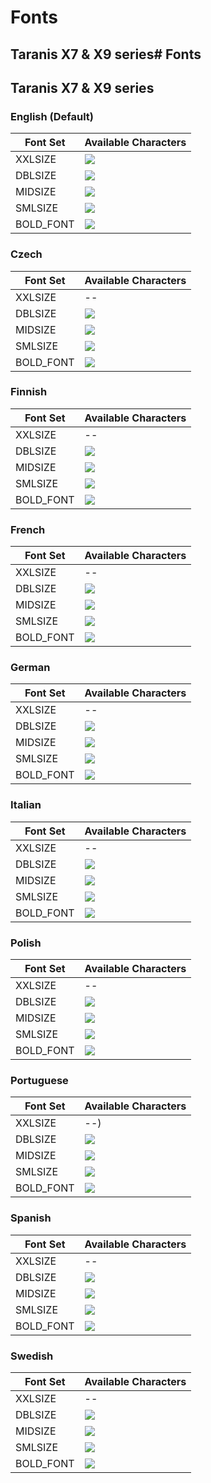 # Fonts

## Taranis X7 & X9 series# Fonts

## Taranis X7 & X9 series

### English (Default)

|Font Set|Available Characters|
|---|---|
|XXLSIZE |![](https://raw.githubusercontent.com/opentx/opentx/2.2/radio/src/fonts/std/font_22x38_num.png)|
|DBLSIZE |![](https://raw.githubusercontent.com/opentx/opentx/2.2/radio/src/fonts/std/font_10x14.png)|
|MIDSIZE |![](https://raw.githubusercontent.com/opentx/opentx/2.2/radio/src/fonts/std/font_08x10.png)|
|SMLSIZE |![](https://raw.githubusercontent.com/opentx/opentx/2.2/radio/src/fonts/std/font_04x06.png)|
|BOLD_FONT |![](https://raw.githubusercontent.com/opentx/opentx/2.2/radio/src/fonts/std/font_05x07_B_compressed.png)|

### Czech

|Font Set|Available Characters|
|---|---|
|XXLSIZE |--|
|DBLSIZE |![](https://raw.githubusercontent.com/opentx/opentx/2.2/radio/src/fonts/std/font_cz_10x14.png)|
|MIDSIZE |![](https://raw.githubusercontent.com/opentx/opentx/2.2/radio/src/fonts/std/font_cz_08x10.png)|
|SMLSIZE |![](https://raw.githubusercontent.com/opentx/opentx/2.2/radio/src/fonts/std/font_cz_04x06.png)|
|BOLD_FONT |![](https://raw.githubusercontent.com/opentx/opentx/2.2/radio/src/fonts/std/font_cz_05x07.png)|

### Finnish

|Font Set|Available Characters|
|---|---|
|XXLSIZE |--|
|DBLSIZE |![](https://raw.githubusercontent.com/opentx/opentx/2.2/radio/src/fonts/std/font_fi_10x14.png)|
|MIDSIZE |![](https://raw.githubusercontent.com/opentx/opentx/2.2/radio/src/fonts/std/font_fi_08x10.png)|
|SMLSIZE |![](https://raw.githubusercontent.com/opentx/opentx/2.2/radio/src/fonts/std/font_fi_04x06.png)|
|BOLD_FONT |![](https://raw.githubusercontent.com/opentx/opentx/2.2/radio/src/fonts/std/font_fi_05x07.png)|

### French

|Font Set|Available Characters|
|---|---|
|XXLSIZE |--|
|DBLSIZE |![](https://raw.githubusercontent.com/opentx/opentx/2.2/radio/src/fonts/std/font_fr_10x14.png)|
|MIDSIZE |![](https://raw.githubusercontent.com/opentx/opentx/2.2/radio/src/fonts/std/font_fr_08x10.png)|
|SMLSIZE |![](https://raw.githubusercontent.com/opentx/opentx/2.2/radio/src/fonts/std/font_fr_04x06.png)|
|BOLD_FONT |![](https://raw.githubusercontent.com/opentx/opentx/2.2/radio/src/fonts/std/font_fr_05x07.png)|

### German

|Font Set|Available Characters|
|---|---|
|XXLSIZE |--|
|DBLSIZE |![](https://raw.githubusercontent.com/opentx/opentx/2.2/radio/src/fonts/std/font_de_10x14.png)|
|MIDSIZE |![](https://raw.githubusercontent.com/opentx/opentx/2.2/radio/src/fonts/std/font_de_08x10.png)|
|SMLSIZE |![](https://raw.githubusercontent.com/opentx/opentx/2.2/radio/src/fonts/std/font_de_04x06.png)|
|BOLD_FONT |![](https://raw.githubusercontent.com/opentx/opentx/2.2/radio/src/fonts/std/font_de_05x07.png)|

### Italian

|Font Set|Available Characters|
|---|---|
|XXLSIZE |--|
|DBLSIZE |![](https://raw.githubusercontent.com/opentx/opentx/2.2/radio/src/fonts/std/font_it_10x14.png)|
|MIDSIZE |![](https://raw.githubusercontent.com/opentx/opentx/2.2/radio/src/fonts/std/font_it_08x10.png)|
|SMLSIZE |![](https://raw.githubusercontent.com/opentx/opentx/2.2/radio/src/fonts/std/font_it_04x06.png)|
|BOLD_FONT |![](https://raw.githubusercontent.com/opentx/opentx/2.2/radio/src/fonts/std/font_it_05x07.png)|

### Polish

|Font Set|Available Characters|
|---|---|
|XXLSIZE |--|
|DBLSIZE |![](https://raw.githubusercontent.com/opentx/opentx/2.2/radio/src/fonts/std/font_pl_10x14.png)|
|MIDSIZE |![](https://raw.githubusercontent.com/opentx/opentx/2.2/radio/src/fonts/std/font_pl_08x10.png)|
|SMLSIZE |![](https://raw.githubusercontent.com/opentx/opentx/2.2/radio/src/fonts/std/font_pl_04x06.png)|
|BOLD_FONT |![](https://raw.githubusercontent.com/opentx/opentx/2.2/radio/src/fonts/std/font_pl_05x07.png)|

### Portuguese

|Font Set|Available Characters|
|---|---|
|XXLSIZE |--)|
|DBLSIZE |![](https://raw.githubusercontent.com/opentx/opentx/2.2/radio/src/fonts/std/font_pt_10x14.png)|
|MIDSIZE |![](https://raw.githubusercontent.com/opentx/opentx/2.2/radio/src/fonts/std/font_pt_08x10.png)|
|SMLSIZE |![](https://raw.githubusercontent.com/opentx/opentx/2.2/radio/src/fonts/std/font_pt_04x06.png)|
|BOLD_FONT |![](https://raw.githubusercontent.com/opentx/opentx/2.2/radio/src/fonts/std/font_pt_05x07.png)|

### Spanish

|Font Set|Available Characters|
|---|---|
|XXLSIZE |--|
|DBLSIZE |![](https://raw.githubusercontent.com/opentx/opentx/2.2/radio/src/fonts/std/font_es_10x14.png)|
|MIDSIZE |![](https://raw.githubusercontent.com/opentx/opentx/2.2/radio/src/fonts/std/font_es_08x10.png)|
|SMLSIZE |![](https://raw.githubusercontent.com/opentx/opentx/2.2/radio/src/fonts/std/font_es_04x06.png)|
|BOLD_FONT |![](https://raw.githubusercontent.com/opentx/opentx/2.2/radio/src/fonts/std/font_es_05x07.png)|

### Swedish

|Font Set|Available Characters|
|---|---|
|XXLSIZE |--|
|DBLSIZE |![](https://raw.githubusercontent.com/opentx/opentx/2.2/radio/src/fonts/std/font_se_10x14.png)|
|MIDSIZE |![](https://raw.githubusercontent.com/opentx/opentx/2.2/radio/src/fonts/std/font_se_08x10.png)|
|SMLSIZE |![](https://raw.githubusercontent.com/opentx/opentx/2.2/radio/src/fonts/std/font_se_04x06.png)|
|BOLD_FONT |![](https://raw.githubusercontent.com/opentx/opentx/2.2/radio/src/fonts/std/font_se_05x07.png)|

